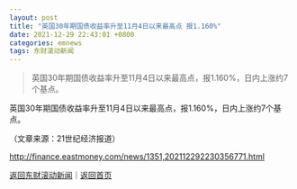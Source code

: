 ```yaml
---
layout: post
title: "英国30年期国债收益率升至11月4日以来最高点 报1.160%"
date: 2021-12-29 22:43:01 +0800
categories: emnews
tags: 东财滚动新闻
---
```

> 英国30年期国债收益率升至11月4日以来最高点，报1.160%，日内上涨约7个基点。

<p>英国30年期国债收益率升至11月4日以来最高点，报1.160%，日内上涨约7个基点。</p><p class="em_media">（文章来源：21世纪经济报道）</p>

<http://finance.eastmoney.com/news/1351,202112292230356771.html>

[返回东财滚动新闻](//finews.withounder.com/emnews/)｜[返回首页](//finews.withounder.com/)